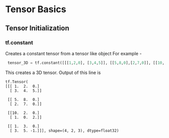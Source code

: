 # Tensor Basics
## Tensor Initialization
### tf.constant
Creates a constant tensor from a tensor like object
For example -
``` python
 tensor_3D = tf.constant([[[1,2,0], [3,4,5]], [[5,8,0],[2,7,0]], [[10, 2, 0], [1, 0, 2]], [[1,3,0], [3,5,-1]]] , dtype=tf.float32)
   ```
This creates a 3D tensor. Output of this line is
```
tf.Tensor(
[[[ 1.  2.  0.]
  [ 3.  4.  5.]]

 [[ 5.  8.  0.]
  [ 2.  7.  0.]]

 [[10.  2.  0.]
  [ 1.  0.  2.]]

 [[ 1.  3.  0.]
  [ 3.  5. -1.]]], shape=(4, 2, 3), dtype=float32)
```
